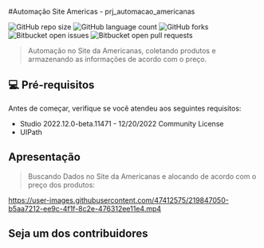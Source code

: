 #Automação Site Americas - prj_automacao_americanas

<!---Esses são exemplos. Veja https://shields.io para outras pessoas ou para personalizar este conjunto de escudos. Você pode querer incluir dependências, status do projeto e informações de licença aqui--->

![GitHub repo size](https://img.shields.io/github/repo-size/fellipeafonseca/README-template?style=for-the-badge)
![GitHub language count](https://img.shields.io/github/languages/count/fellipeafonseca/README-template?style=for-the-badge)
![GitHub forks](https://img.shields.io/github/forks/fellipeafonseca/README-template?style=for-the-badge)
![Bitbucket open issues](https://img.shields.io/bitbucket/issues/fellipeafonseca/README-template?style=for-the-badge)
![Bitbucket open pull requests](https://img.shields.io/bitbucket/pr-raw/fellipeafonseca/README-template?style=for-the-badge)


> Automação no Site da Americanas, coletando produtos e armazenando as informações de acordo com o preço.


## 💻 Pré-requisitos

Antes de começar, verifique se você atendeu aos seguintes requisitos:
<!---Estes são apenas requisitos de exemplo. Adicionar, duplicar ou remover conforme necessário--->

* Studio 2022.12.0-beta.11471 - 12/20/2022 Community License
* UIPath


## Apresentação

> Buscando Dados no Site da Americanas e alocando de acordo com o preço dos produtos:

https://user-images.githubusercontent.com/47412575/219847050-b5aa7212-ee9c-4f1f-8c2e-476312ee11e4.mp4



## Seja um dos contribuidores<br>





